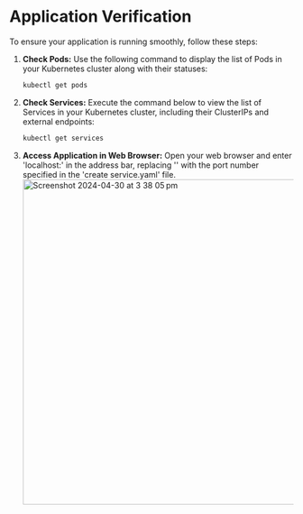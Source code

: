 # Application Verification 

To ensure your application is running smoothly, follow these steps:

1. **Check Pods:**
   Use the following command to display the list of Pods in your Kubernetes cluster along with their statuses:
   ```bash
   kubectl get pods

2. **Check Services:**
   Execute the command below to view the list of Services in your Kubernetes cluster, including their ClusterIPs and external endpoints:
   ```bash
   kubectl get services

3. **Access Application in Web Browser:**
   Open your web browser and enter 'localhost:<local port>' in the address bar, replacing '<local port>' with the port number specified in the 'create service.yaml' file.
   <img width="577" alt="Screenshot 2024-04-30 at 3 38 05 pm" src="https://github.com/gaurav3444/sit323-737-2024-t1-prac7c/assets/66586901/222dccd3-44de-488b-8ebc-e21088fdb0eb">
   
